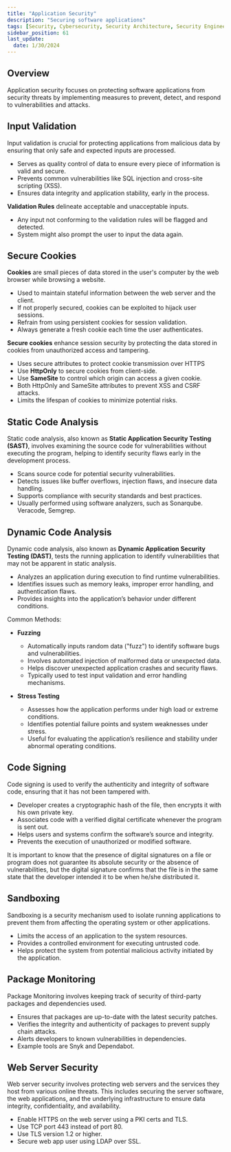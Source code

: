 ```yaml
---
title: "Application Security"
description: "Securing software applications"
tags: [Security, Cybersecurity, Security Architecture, Security Engineering]
sidebar_position: 61
last_update:
  date: 1/30/2024
---
```



## Overview

Application security focuses on protecting software applications from security threats by implementing measures to prevent, detect, and respond to vulnerabilities and attacks.

## Input Validation

Input validation is crucial for protecting applications from malicious data by ensuring that only safe and expected inputs are processed.

- Serves as quality control of data to ensure every piece of information is valid and secure.
- Prevents common vulnerabilities like SQL injection and cross-site scripting (XSS).
- Ensures data integrity and application stability, early in the process.

**Validation Rules** delineate acceptable and unacceptable inputs.

- Any input not conforming to the validation rules will be flagged and detected.
- System might also prompt the user to input the data again.

## Secure Cookies

**Cookies** are small pieces of data stored in the user's computer by the web browser while browsing a website.

- Used to maintain stateful information between the web server and the client.
- If not properly secured, cookies can be exploited to hijack user sessions.
- Refrain from using persistent cookies for session validation.
- Always generate a fresh cookie each time the user authenticates.

**Secure cookies** enhance session security by protecting the data stored in cookies from unauthorized access and tampering. 

- Uses secure attributes to protect cookie transmission over HTTPS
- Use **HttpOnly** to secure cookies from client-side.
- Use **SameSite** to control which origin can access a given cookie.
- Both HttpOnly and SameSite attributes to prevent XSS and CSRF attacks.
- Limits the lifespan of cookies to minimize potential risks.

## Static Code Analysis

Static code analysis, also known as **Static Application Security Testing (SAST)**, involves examining the source code for vulnerabilities without executing the program, helping to identify security flaws early in the development process.

- Scans source code for potential security vulnerabilities.
- Detects issues like buffer overflows, injection flaws, and insecure data handling.
- Supports compliance with security standards and best practices.
- Usually performed using software analyzers, such as Sonarqube. Veracode, Semgrep.

## Dynamic Code Analysis

Dynamic code analysis, also known as **Dynamic Application Security Testing (DAST)**, tests the running application to identify vulnerabilities that may not be apparent in static analysis.

- Analyzes an application during execution to find runtime vulnerabilities.
- Identifies issues such as memory leaks, improper error handling, and authentication flaws.
- Provides insights into the application’s behavior under different conditions.

Common Methods:

- **Fuzzing**
  - Automatically inputs random data ("fuzz") to identify software bugs and vulnerabilities.
  - Involves automated injection of malformed data or unexpected data.
  - Helps discover unexpected application crashes and security flaws.
  - Typically used to test input validation and error handling mechanisms.

- **Stress Testing**
  - Assesses how the application performs under high load or extreme conditions.
  - Identifies potential failure points and system weaknesses under stress.
  - Useful for evaluating the application’s resilience and stability under abnormal operating conditions.

## Code Signing

Code signing is used to verify the authenticity and integrity of software code, ensuring that it has not been tampered with.

- Developer creates a cryptographic hash of the file, then encrypts it with his own private key.
- Associates code with a verified digital certificate whenever the program is sent out.
- Helps users and systems confirm the software’s source and integrity.
- Prevents the execution of unauthorized or modified software.

It is important to know that the presence of digital signatures on a file or program does not guarantee its absolute security or the absence of vulnerabilities, but the digital signature confirms that the file is in the same state that the developer intended it to be when he/she distributed it.


## Sandboxing

Sandboxing is a security mechanism used to isolate running applications to prevent them from affecting the operating system or other applications.

- Limits the access of an application to the system resources.
- Provides a controlled environment for executing untrusted code.
- Helps protect the system from potential malicious activity initiated by the application.

## Package Monitoring

Package Monitoring involves keeping track of security of third-party packages and dependencies used.

- Ensures that packages are up-to-date with the latest security patches.
- Verifies the integrity and authenticity of packages to prevent supply chain attacks.
- Alerts developers to known vulnerabilities in dependencies.
- Example tools are Snyk and Dependabot.

## Web Server Security 

Web server security involves protecting web servers and the services they host from various online threats. This includes securing the server software, the web applications, and the underlying infrastructure to ensure data integrity, confidentiality, and availability.

- Enable HTTPS on the web server using a PKI certs and TLS.
- Use TCP port 443 instead of port 80.
- Use TLS version 1.2 or higher.
- Secure web app user using LDAP over SSL.